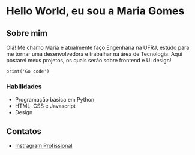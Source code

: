 # Hello World, eu sou a Maria Gomes


## Sobre mim

Olá! Me chamo Maria e atualmente faço Engenharia na UFRJ, estudo para me tornar uma 
desenvolvedora e trabalhar na área de Tecnologia.
Aqui postarei meus projetos, os quais serão sobre frontend e UI design!


```
print('Go code')
```


### Habilidades

* Programação básica em Python
* HTML, CSS e Javascript
* Design


## Contatos

* [Instragram Profissional](https://www.instagram.com/programarias/) 
